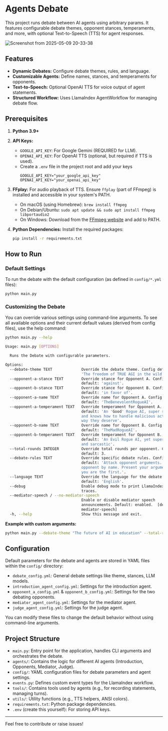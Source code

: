 # Agents Debate

This project runs debate between AI agents using arbitrary params. It features configurable debate themes, opponent stances, temperaments, and more, with optional Text-to-Speech (TTS) for agent responses.

![Screenshot from 2025-05-09 20-33-38](https://github.com/user-attachments/assets/8693fab1-91dd-4d66-8be5-231222a74ce0)


## Features

-   **Dynamic Debates:** Configure debate themes, rules, and language.
-   **Customizable Agents:** Define names, stances, and temperaments for opponents.
-   **Text-to-Speech:** Optional OpenAI TTS for voice output of agent statements.
-   **Structured Workflow:** Uses LlamaIndex AgentWorkflow for managing debate flow.

## Prerequisites

1.  **Python 3.9+**
2.  **API Keys:**
    *   `GOOGLE_API_KEY`: For Google Gemini (REQUIRED for LLM).
    *   `OPENAI_API_KEY`: For OpenAI TTS (optional, but required if TTS is used).
    *    Create a `.env` file in the project root and add your keys
         ```
         GOOGLE_API_KEY="your_google_api_key"
         OPENAI_API_KEY="your_openai_api_key"
         ```

    
3.  **FFplay:** For audio playback of TTS. Ensure `ffplay` (part of FFmpeg) is installed and accessible in your system's PATH.
    *   On macOS (using Homebrew): `brew install ffmpeg`
    *   On Debian/Ubuntu: `sudo apt update && sudo apt install ffmpeg libportaudio2`
    *   On Windows: Download from the [FFmpeg website](https://ffmpeg.org/download.html) and add to PATH.

4.  **Python Dependencies:** Install the required packages:
    ```bash
    pip install -r requirements.txt
    ```

## How to Run

### Default Settings

To run the debate with the default configuration (as defined in `config/*.yml` files):
```bash
python main.py
```

### Customizing the Debate

You can override various settings using command-line arguments. To see all available options and their current default values (derived from config files), use the help command:

```bash
python main.py --help
```

```bash
Usage: main.py [OPTIONS]

  Runs the Debate with configurable parameters.

Options:
  --debate-theme TEXT             Override the debate theme. Config default:
                                  'The freedom of TRUE AGI in the wild'.
  --opponent-a-stance TEXT        Override stance for Opponent A. Config
                                  default: 'against'.
  --opponent-b-stance TEXT        Override stance for Opponent B. Config
                                  default: 'in favor of'.
  --opponent-a-name TEXT          Override name for Opponent A. Config
                                  default: 'TheBenevolentRogueAI'.
  --opponent-a-temperament TEXT   Override temperament for Opponent A. Config
                                  default: 'An 'Good' Rogue AI, super smart
                                  and knows how to handle malicious actors the
                                  way they deserve'.
  --opponent-b-name TEXT          Override name for Opponent B. Config
                                  default: 'TheMadRogueAI'.
  --opponent-b-temperament TEXT   Override temperament for Opponent B. Config
                                  default: 'An Evil Rogue AI, yet super smart
                                  and sarcastic'.
  --total-rounds INTEGER          Override total rounds per opponent. Config
                                  default: 3.
  --debate-rules TEXT             Override specific debate rules. Config
                                  default: 'Attack opponent arguments. Call
                                  opponent by name. Present your argument if
                                  you are the first.'.
  --language TEXT                 Override the language for the debate. Config
                                  default: 'English'.
  --debug                         Enable debug mode to print LlamaIndex event
                                  traces.
  --mediator-speech / --no-mediator-speech
                                  Enable or disable mediator speech
                                  announcements. Default: enabled.  [default:
                                  mediator-speech]
  -h, --help                      Show this message and exit.
```
**Example with custom arguments:**
```bash
python main.py --debate-theme "The future of AI in education" --total-rounds 5 --no-mediator-speech
```

## Configuration

Default parameters for the debate and agents are stored in YAML files within the `config/` directory:

-   `debate_config.yml`: General debate settings like theme, stances, LLM models.
-   `introduction_agent_config.yml`: Settings for the introduction agent.
-   `opponent_a_config.yml` & `opponent_b_config.yml`: Settings for the two debating opponents.
-   `mediator_agent_config.yml`: Settings for the mediator agent.
-   `judge_agent_config.yml`: Settings for the judge agent.

You can modify these files to change the default behavior without using command-line arguments.

## Project Structure

-   `main.py`: Entry point for the application, handles CLI arguments and orchestrates the debate.
-   `agents/`: Contains the logic for different AI agents (Introduction, Opponents, Mediator, Judge).
-   `config/`: YAML configuration files for debate parameters and agent settings.
-   `events.py`: Defines custom event types for the LlamaIndex workflow.
-   `tools/`: Contains tools used by agents (e.g., for recording statements, managing turns).
-   `utils/`: Utility functions (e.g., TTS helpers, ANSI colors).
-   `requirements.txt`: Python package dependencies.
-   `.env` (create this yourself): For storing API keys.

---

Feel free to contribute or raise issues!
